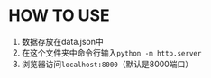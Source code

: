 # HOW TO USE

1. 数据存放在data.json中
2. 在这个文件夹中命令行输入```python -m http.server```
3. 浏览器访问```localhost:8000```（默认是8000端口）
